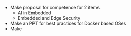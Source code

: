 - Make proposal for competence for 2 items
	- AI in Embedded
	- Embedded and Edge Security
- Make an PPT for best practices for Docker based OSes
- Make